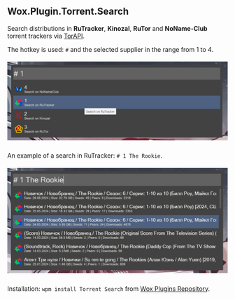 ## Wox.Plugin.Torrent.Search

Search distributions in **RuTracker**, **Kinozal**, **RuTor** and **NoName-Club** torrent trackers via [TorAPI](https://github.com/Lifailon/TorAPI).

The hotkey is used: `#` and the selected supplier in the range from 1 to 4.

<h5 align="center">
    <img src="providerList.jpg"/>
</h5>

An example of a search in RuTracker: `# 1 The Rookie`.

<h5 align="center">
    <img src="search.jpg"/>
</h5>

Installation: `wpm install Torrent Search` from [Wox Plugins Repository](http://www.wox.one/plugin/431).